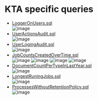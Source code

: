 # KTA specific queries
- [LoggerOnUsers.sql](LoggerOnUsers.sql) <br>
![image](https://user-images.githubusercontent.com/77000568/175234143-d9cea06f-b7ad-473b-a05d-154694b02d25.png)
- [UserActionsAudit.sql](UserActionsAudit.sql) <br>
![image](https://user-images.githubusercontent.com/77000568/175235487-240758e7-4e1e-47e7-bb12-2b0bfc336018.png)
- [UserLogingAudit.sql](UserLogingAudit.sql) <br>
![image](https://user-images.githubusercontent.com/77000568/175235124-9164471d-f46a-4cc1-9d22-4364fe042d9c.png)
- [JobCountsCreatedOverTime.sql](JobCountsCreatedOverTime.sql) <br>
![image](https://user-images.githubusercontent.com/77000568/175232537-e4c38154-c3d6-4091-9c97-559be7254e0e.png)
![image](https://user-images.githubusercontent.com/77000568/175232618-0758f536-3691-45dc-8731-0a54266ccfe1.png)
![image](https://user-images.githubusercontent.com/77000568/175232962-c9425791-8edf-4787-bd47-a5fa3e7e5318.png)
![image](https://user-images.githubusercontent.com/77000568/175233181-5a2fc159-a919-423d-9d49-2c8d15662ba2.png)
- [DocumentCountPerTypeInLastYear.sql](DocumentCountPerTypeInLastYear.sql) <br>
![image](https://user-images.githubusercontent.com/77000568/174810569-5c45fb13-6702-4b31-9443-8d7a3df1dc09.png)
- [LongestRuningJobs.sql](LongestRuningJobs.sql) <br>
![image](https://user-images.githubusercontent.com/77000568/174811630-fafd0c10-db40-4d1d-9d11-ac1eef82a95c.png)
- [ProcessesWithoutRetentionPolicy.sql](ProcessesWithoutRetentionPolicy.sql) <br>
![image](https://user-images.githubusercontent.com/77000568/174812163-83c6d9a2-5764-4a2e-ad5d-97d28b48f703.png)
